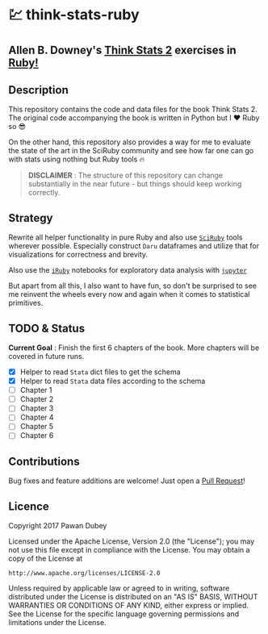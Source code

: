 # :chart: think-stats-ruby
## Allen B. Downey's [Think Stats 2](https://greenteapress.com/wp/think-stats-2e/) exercises in [Ruby!](http://ruby-lang.org)

## Description

This repository contains the code and data files for the book Think Stats 2. The original code accompanying the book is written in Python but I :heart: Ruby so :sunglasses:

On the other hand, this repository also provides a way for me to evaluate the state of the art in the SciRuby community and see how far one can go with stats using nothing but Ruby tools :fire:

> __DISCLAIMER__ : The structure of this repository can change substantially in the near future - but things should keep working correctly.

## Strategy

Rewrite all helper functionality in pure Ruby and also use [`SciRuby`](http://sciruby.com/) tools wherever possible. Especially construct `Daru` dataframes and utilize that for visualizations for correctness and brevity.

Also use the [`iRuby`](https://github.com/sciruby/iruby) notebooks for exploratory data analysis with [`jupyter`](http://jupyter.org/)

But apart from all this, I also want to have fun, so don't be surprised to see me reinvent the wheels every now and again when it comes to statistical primitives.

## TODO & Status

__Current Goal__ : Finish the first 6 chapters of the book. More chapters will be covered in future runs.

- [x] Helper to read `Stata` dict files to get the schema
- [x] Helper to read `Stata` data files according to the schema
- [ ] Chapter 1
- [ ] Chapter 2
- [ ] Chapter 3
- [ ] Chapter 4
- [ ] Chapter 5
- [ ] Chapter 6

## Contributions

Bug fixes and feature additions are welcome! Just open a [Pull Request](https://github.com/pawandubey/think-stats-ruby/pulls)!

## Licence

Copyright 2017 Pawan Dubey

Licensed under the Apache License, Version 2.0 (the "License");
you may not use this file except in compliance with the License.
You may obtain a copy of the License at

    http://www.apache.org/licenses/LICENSE-2.0

Unless required by applicable law or agreed to in writing, software
distributed under the License is distributed on an "AS IS" BASIS,
WITHOUT WARRANTIES OR CONDITIONS OF ANY KIND, either express or implied.
See the License for the specific language governing permissions and
limitations under the License.
